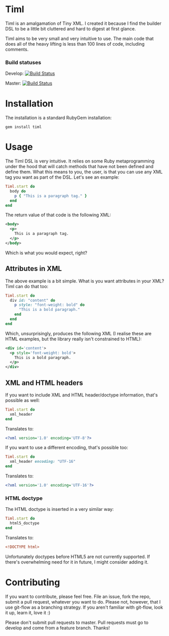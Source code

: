 # Timl

Timl is an amalgamation of Tiny XML. I created it because I find the builder DSL
to be a little bit cluttered and hard to digest at first glance.

Timl aims to be very small and very intuitive to use. The main code that does
all of the heavy lifting is less than 100 lines of code, including comments.

### Build statuses

Develop: [![Build Status](https://secure.travis-ci.org/samwho/timl.png?branch=develop)](http://travis-ci.org/samwho/timl)

Master: [![Build Status](https://secure.travis-ci.org/samwho/timl.png?branch=master)](http://travis-ci.org/samwho/timl)

# Installation

The installation is a standard RubyGem installation:

    gem install timl

# Usage

The Timl DSL is very intuitive. It relies on some Ruby metaprogramming under the
hood that will catch methods that have not been defined and define them. What
this means to you, the user, is that you can use any XML tag you want as part of
the DSL. Let's see an example:

``` ruby
Timl.start do
  body do
    p { "This is a paragraph tag." }
  end
end
```

The return value of that code is the following XML:

``` xml
<body>
  <p>
    This is a paragraph tag.
  </p>
</body>
```

Which is what you would expect, right?

## Attributes in XML

The above example is a bit simple. What is you want attributes in your XML? Timl
can do that too:

``` ruby
Timl.start do
  div id: "content" do
    p style: "font-weight: bold" do
      "This is a bold paragraph."
    end
  end
end
```

Which, unsurprisingly, produces the following XML (I realise these are HTML
examples, but the library really isn't constrained to HTML):

``` xml
<div id='content'>
  <p style='font-weight: bold'>
    This is a bold paragraph.
  </p>
</div>
```

## XML and HTML headers

If you want to include XML and HTML header/doctype information, that's possible
as well:

``` ruby
Timl.start do
  xml_header
end
```

Translates to:

``` xml
<?xml version='1.0' encoding='UTF-8'?>
```

If you want to use a different encoding, that's possible too:

``` ruby
Timl.start do
  xml_header encoding: "UTF-16"
end
```

Translates to:

``` xml
<?xml version='1.0' encoding='UTF-16'?>
```

### HTML doctype

The HTML doctype is inserted in a very similar way:

``` ruby
Timl.start do
  html5_doctype
end
```

Translates to:

``` xml
<!DOCTYPE html>
```

Unfortunately doctypes before HTML5 are not currently supported. If there's
overwhelming need for it in future, I might consider adding it.

# Contributing

If you want to contribute, please feel free. File an issue, fork the repo,
submit a pull request, whatever you want to do. Please not, however, that I use
git-flow as a branching strategy. If you aren't familiar with git-flow, look it
up, learn it, love it :)

Please don't submit pull requests to master. Pull requests must go to develop
and come from a feature branch. Thanks!
